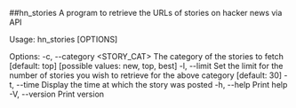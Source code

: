 ##hn_stories
A program to retrieve the URLs of stories on hacker news via API

Usage: hn_stories [OPTIONS]

Options:
  -c, --category <STORY_CAT>  The category of the stories to fetch [default: top] [possible values: new, top, best]
  -l, --limit <LIMIT>         Set the limit for the number of stories you wish to retrieve for the above category [default: 30]
  -t, --time                  Display the time at which the story was posted
  -h, --help                  Print help
  -V, --version               Print version
